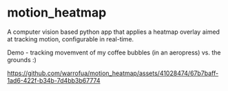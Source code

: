 # motion_heatmap
A computer vision based python app that applies a heatmap overlay aimed at tracking motion, configurable in real-time.

Demo - tracking movemvent of my coffee bubbles (in an aeropress) vs. the grounds :)

https://github.com/warrofua/motion_heatmap/assets/41028474/67b7baff-1ad6-422f-b34b-7d4bb3b67774

